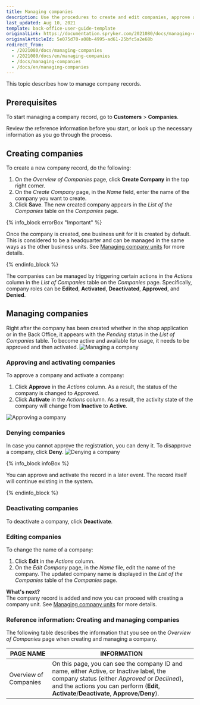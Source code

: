 ```yaml
---
title: Managing companies
description: Use the procedures to create and edit companies, approve and activate/deactivate a company, and/or deny a company in the Back Office.
last_updated: Aug 10, 2021
template: back-office-user-guide-template
originalLink: https://documentation.spryker.com/2021080/docs/managing-companies
originalArticleId: 5e075d70-a08b-4995-ad61-25bfc5a2e68b
redirect_from:
  - /2021080/docs/managing-companies
  - /2021080/docs/en/managing-companies
  - /docs/managing-companies
  - /docs/en/managing-companies
---
```


This topic describes how to manage company records.

## Prerequisites

To start managing a company record, go to **Customers** > **Companies**.

Review the reference information before you start, or look up the necessary information as you go through the process.

## Creating companies

To create a new company record, do the following:
1. On the *Overview of Companies* page, click **Create Company** in the top right corner.
2. On the *Create Company* page, in the *Name* field, enter the name of the company you want to create.
3. Click **Save**.
    The new created company appears in the _List of the Companies_ table on the *Companies* page.

{% info_block errorBox "Important" %}

Once the company is created, one business unit for it is created by default. This is considered to be a headquarter and can be managed in the same ways as the other business units. See [Managing company units](/docs/scos/user/back-office-user-guides/{{page.version}}/customer/company-account/managing-company-units.html) for more details.

{% endinfo_block %}

The companies can be managed by triggering certain actions in the _Actions_ column in the _List of Companies_ table on the *Companies* page.
Specifically, company roles can be **Edited**, **Activated**, **Deactivated**, **Approved**, and **Denied**.

## Managing companies

Right after the company has been created whether in the shop application or in the Back Office, it appears with the *Pending* status in the *List of Companies* table. To become active and available for usage, it needs to be approved and then activated.
![Managing a company](https://spryker.s3.eu-central-1.amazonaws.com/docs/User+Guides/Back+Office+User+Guides/Company+Account/Managing+Companies/managing-company.png)

### Approving and activating companies

To approve a company and activate a company:
1. Click **Approve** in the _Actions_ column.
    As a result, the status of the company is changed to *Approved*.
2. Click **Activate** in the _Actions_ column. As a result, the activity state of the company will change from **Inactive** to **Active**.

![Approving a company](https://spryker.s3.eu-central-1.amazonaws.com/docs/User+Guides/Back+Office+User+Guides/Company+Account/Managing+Companies/activating-company.png)

### Denying companies

In case you cannot approve the registration, you can deny it.
To disapprove a company, click **Deny**.
![Denying a company](https://spryker.s3.eu-central-1.amazonaws.com/docs/User+Guides/Back+Office+User+Guides/Company+Account/Managing+Companies/denying-company.png)

{% info_block infoBox %}

You can approve and activate the record in a later event. The record itself will continue existing in the system.

{% endinfo_block %}

### Deactivating companies

To deactivate a company, click **Deactivate**.

### Editing companies

To change the name of a company:
1. Click **Edit** in the _Actions_ column.
2. On the *Edit Company* page, in the *Name* file, edit the name of the company.
The updated company name is displayed in the _List of the Companies_ table of the *Companies* page.

**What's next?**
<br>The company record is added and now you can proceed with creating a company unit. See [Managing company units](/docs/scos/user/back-office-user-guides/{{page.version}}/customer/company-account/managing-company-units.html) for more details.

### Reference information: Creating and managing companies

The following table describes the information that you see on the *Overview of Companies* page when creating and managing a company.

|PAGE NAME | INFORMATION |
| --- | --- |
| Overview of Companies | On this page, you can see the company ID and name, either Active, or Inactive label, the company status (either *Approved* or *Declined*), and the actions you can perform (**Edit**, **Activate**/**Deactivate**, **Approve**/**Deny**). |
